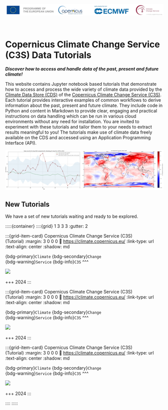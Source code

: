 ![logo](./LogoLine_EC_Cop_ECMWF.png)

<br>

# Copernicus Climate Change Service (C3S) Data Tutorials

**_Discover how to access and handle data of the past, present and future climate!_**

This website contains Jupyter notebook based tutorials that demonstrate how to access and process the wide variety of climate data provided by the [Climate Data Store (CDS)](https://cds.climate.copernicus.eu/) of the [Copernicus Climate Change Service (C3S)](https://climate.copernicus.eu/). Each tutorial provides interactive examples of common workflows to derive information about the past, present and future climate. They include code in Python and content in Markdown to provide clear, engaging and practical instructions on data handling which can be run in various cloud environments without any need for installation. You are invited to experiment with these tutorials and tailor them to your needs to extract results meaningful to you! The tutorials make use of climate data freely available on the CDS and accessed using an Application Programming Interface (API).

![banner02](./img/C3S_jupyterbook_banner_v01.png)

## New Tutorials

We have a set of new tutorials waiting and ready to be explored. 


:::::{container}
::::{grid} 1 3 3 3
:gutter: 2

:::{grid-item-card} Copernicus Climate Change Service (C3S) <br> (Tutorial)
:margin: 3 0 0 0
:link: https://climate.copernicus.eu/
:link-type: url
:text-align: center
:shadow: md

{bdg-primary}`Climate`
{bdg-secondary}`Change`
<br>
{bdg-warning}`Service`
{bdg-info}`C3S`
^^^

<img src=./img/C3S_POS-LINE.png>

+++
2024
:::

:::{grid-item-card} Copernicus Climate Change Service (C3S) <br> (Tutorial)
:margin: 3 0 0 0
:link: https://climate.copernicus.eu/
:link-type: url
:text-align: center
:shadow: md

{bdg-primary}`Climate`
{bdg-secondary}`Change`
<br>
{bdg-warning}`Service`
{bdg-info}`C3S`
^^^

<img src=./img/C3S_POS-LINE.png>

+++
2024
:::

:::{grid-item-card} Copernicus Climate Change Service (C3S) <br> (Tutorial)
:margin: 3 0 0 0
:link: https://climate.copernicus.eu/
:link-type: url
:text-align: center
:shadow: md

{bdg-primary}`Climate`
{bdg-secondary}`Change`
<br>
{bdg-warning}`Service`
{bdg-info}`C3S`
^^^

<img src=./img/C3S_POS-LINE.png>

+++
2024
:::

::::
:::::